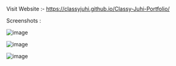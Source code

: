 Visit Website :- https://classyjuhi.github.io/Classy-Juhi-Portfolio/


Screenshots : 

![image](https://github.com/ClassyJuhi/Classy-Juhi-Portfolio/assets/103419567/a707500c-7db4-4c9b-a373-744322878c7f)

![image](https://github.com/ClassyJuhi/Classy-Juhi-Portfolio/assets/103419567/025db99c-ab57-4249-8dd3-80fa5b4f2664)

![image](https://github.com/ClassyJuhi/Classy-Juhi-Portfolio/assets/103419567/bd2e52e4-8f9a-4976-acf2-80dc833b8307)
